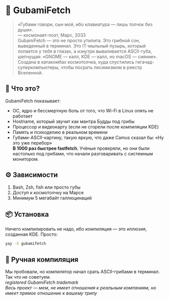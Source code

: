 # 👄 GubamiFetch  
> «Губами говори, сын мой, ибо клавиатура — лишь толчок без души».  
> — космонавт-поэт, Марс, 2033  
GubamiFetch — это не просто утилита. Это грибной сон, выведенный в терминал. Это IT-мыльный пузырь, который лопается у тебя в глазах, а изнутри вываливается ASCII-губа, шепчущая: «GNOME — калл, KDE — калл, но macOS — сияние». Создана в катакомбах космотолчка, куда спустились гигачад-суперкомпьютеры, чтобы посрать песимизмом в реестр Вселенной.  
## 🧠 Что это?  
GubamiFetch показывает:  
- ОС, ядро и бессмертную боль от того, что Wi-Fi в Linux опять не работает  
- Hostname, который звучит как мантра Будды под грибы  
- Процессор и видеокарту (если не сгорели после компиляции KDE)  
- Память и психоделию в реальном времени  
- Губами-ASCII-картину, такую яркую, что даже Camus сказал бы: «Ну это уже перебор»  
**В 1000 раз быстрее fastfetch.** Учёные проверяли, но они были настолько под грибами, что начали разговаривать с системным монитором.  
## ⚙️ Зависимости  
1. Bash, Zsh, fish или просто губы  
2. Доступ к космотолчку на Марсе  
3. Минимум 5 мегабайт галлюцинаций  
## 📦 Установка  
Ничего компилировать не надо, ибо компиляция — это иллюзия, созданная KDE. Просто:  
```bash
yay -S gubamifetch
```  
## 🔧 Ручная компиляция  
Мы пробовали, но компилятор начал срать ASCII-грибами в терминал. Так что не советуем.  
*registered GubamiFetch trademark*  
*Весь проект — мем, не имеет отношения к реальным компаниям, но имеет прямое отношение к вашему трипу*
